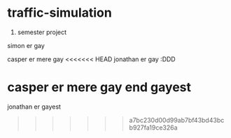 # traffic-simulation

1. semester project

simon er gay

casper er mere gay
<<<<<<< HEAD
jonathan er gay :DDD

casper er mere gay end gayest
=======

jonathan er gayest
>>>>>>> a7bc230d00d99ab7bf43bd43bcb927fa19ce326a
